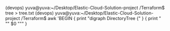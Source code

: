 (devops) yuva@yuva:~/Desktop/Elastic-Cloud-Solution-project /Terraform$ tree > tree.txt
(devops) yuva@yuva:~/Desktop/Elastic-Cloud-Solution-project /Terraform$ awk 'BEGIN { print "digraph DirectoryTree {" } { print "  \"" $0 "\"" } 